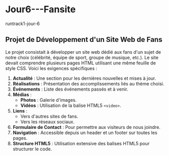# Jour6---Fansite

runtrack1-jour-6

## Projet de Développement d'un Site Web de Fans

Le projet consistait à développer un site web dédié aux fans d'un sujet de notre choix (célébrité, équipe de sport, groupe de musique, etc.). Le site devait comprendre plusieurs pages HTML utilisant une même feuille de style CSS. Voici les exigences spécifiques :

1. **Actualité** : Une section pour les dernières nouvelles et mises à jour.
2. **Réalisations** : Présentation des accomplissements liés au thème choisi.
3. **Événements** : Liste des événements passés et à venir.
4. **Médias** :
   - **Photos** : Galerie d'images.
   - **Vidéos** : Utilisation de la balise HTML5 `<video>`.
5. **Liens** :
   - Vers d'autres sites de fans.
   - Vers les réseaux sociaux.
6. **Formulaire de Contact** : Pour permettre aux visiteurs de nous joindre.
7. **Navigation** : Accessible depuis un header et un footer sur toutes les pages.
8. **Structure HTML5** : Utilisation extensive des balises HTML5 pour structurer le code.
